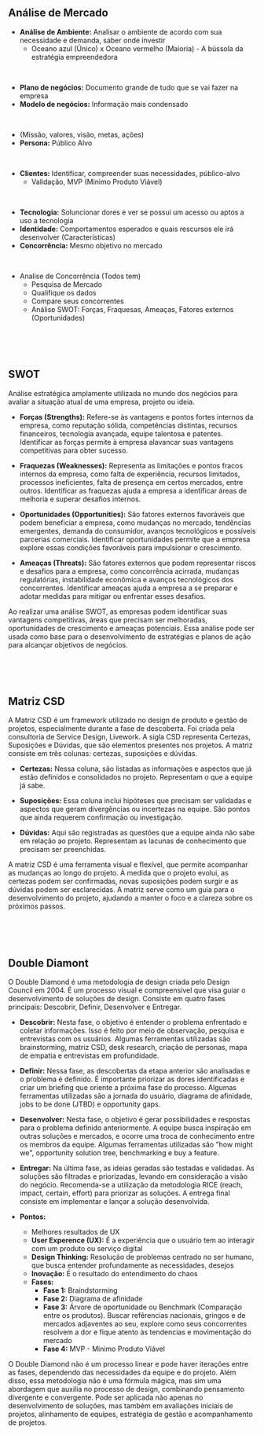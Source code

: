 ## Análise de Mercado

- **Análise de Ambiente:** Analisar o ambiente de acordo com sua necessidade e demanda, saber onde investir
  - Oceano azul (Único) x Oceano vermelho (Maioria) - A bússola da estratégia empreendedora

<br>

- **Plano de negócios:** Documento grande de tudo que se vai fazer na empresa
- **Modelo de negócios:** Informação mais condensado

<br>

- (Missão, valores, visão, metas, ações)
- **Persona:** Público Alvo

<br>

- **Clientes:** Identificar, compreender suas necessidades, público-alvo
  - Validação, MVP (Minimo Produto Viável)

<br>

- **Tecnologia:** Soluncionar dores e ver se possui um acesso ou aptos a uso a tecnologia
- **Identidade:** Comportamentos esperados e quais rescursos ele irá desenvolver (Características)
- **Concorrência:** Mesmo objetivo no mercado

<br>

- Analise de Concorrência (Todos tem)
  - Pesquisa de Mercado
  - Qualifique os dados
  - Compare seus concorrentes
  - Análise SWOT: Forças, Fraquesas, Ameaças, Fatores externos (Oportunidades)


<br><br><br>

## SWOT
Análise estratégica amplamente utilizada no mundo dos negócios para avaliar a situação atual de uma empresa, projeto ou ideia.

- **Forças (Strengths):** Refere-se às vantagens e pontos fortes internos da empresa, como reputação sólida, competências distintas, recursos financeiros, tecnologia avançada, equipe talentosa e patentes. Identificar as forças permite à empresa alavancar suas vantagens competitivas para obter sucesso.

- **Fraquezas (Weaknesses):** Representa as limitações e pontos fracos internos da empresa, como falta de experiência, recursos limitados, processos ineficientes, falta de presença em certos mercados, entre outros. Identificar as fraquezas ajuda a empresa a identificar áreas de melhoria e superar desafios internos.

- **Oportunidades (Opportunities):** São fatores externos favoráveis que podem beneficiar a empresa, como mudanças no mercado, tendências emergentes, demanda do consumidor, avanços tecnológicos e possíveis parcerias comerciais. Identificar oportunidades permite que a empresa explore essas condições favoráveis para impulsionar o crescimento.

- **Ameaças (Threats):** São fatores externos que podem representar riscos e desafios para a empresa, como concorrência acirrada, mudanças regulatórias, instabilidade econômica e avanços tecnológicos dos concorrentes. Identificar ameaças ajuda a empresa a se preparar e adotar medidas para mitigar ou enfrentar esses desafios. 

Ao realizar uma análise SWOT, as empresas podem identificar suas vantagens competitivas, áreas que precisam ser melhoradas, oportunidades de crescimento e ameaças potenciais. Essa análise pode ser usada como base para o desenvolvimento de estratégias e planos de ação para alcançar objetivos de negócios.


<br><br><br>

## Matriz CSD
A Matriz CSD é um framework utilizado no design de produto e gestão de projetos, especialmente durante a fase de descoberta. Foi criada pela consultoria de Service Design, Livework. A sigla CSD representa Certezas, Suposições e Dúvidas, que são elementos presentes nos projetos. A matriz consiste em três colunas: certezas, suposições e dúvidas.

- **Certezas:** Nessa coluna, são listadas as informações e aspectos que já estão definidos e consolidados no projeto. Representam o que a equipe já sabe.

- **Suposições:** Essa coluna inclui hipóteses que precisam ser validadas e aspectos que geram divergências ou incertezas na equipe. São pontos que ainda requerem confirmação ou investigação.

- **Dúvidas:** Aqui são registradas as questões que a equipe ainda não sabe em relação ao projeto. Representam as lacunas de conhecimento que precisam ser preenchidas.

A matriz CSD é uma ferramenta visual e flexível, que permite acompanhar as mudanças ao longo do projeto. À medida que o projeto evolui, as certezas podem ser confirmadas, novas suposições podem surgir e as dúvidas podem ser esclarecidas. A matriz serve como um guia para o desenvolvimento do projeto, ajudando a manter o foco e a clareza sobre os próximos passos.

<br><br><br>

## Double Diamont
O Double Diamond é uma metodologia de design criada pelo Design Council em 2004. É um processo visual e compreensível que visa guiar o desenvolvimento de soluções de design. Consiste em quatro fases principais: Descobrir, Definir, Desenvolver e Entregar.

- **Descobrir:** Nesta fase, o objetivo é entender o problema enfrentado e coletar informações. Isso é feito por meio de observação, pesquisa e entrevistas com os usuários. Algumas ferramentas utilizadas são brainstorming, matriz CSD, desk research, criação de personas, mapa de empatia e entrevistas em profundidade.

- **Definir:** Nessa fase, as descobertas da etapa anterior são analisadas e o problema é definido. É importante priorizar as dores identificadas e criar um briefing que oriente a próxima fase do processo. Algumas ferramentas utilizadas são a jornada do usuário, diagrama de afinidade, jobs to be done (JTBD) e opportunity gaps.

- **Desenvolver:** Nesta fase, o objetivo é gerar possibilidades e respostas para o problema definido anteriormente. A equipe busca inspiração em outras soluções e mercados, e ocorre uma troca de conhecimento entre os membros da equipe. Algumas ferramentas utilizadas são "how might we", opportunity solution tree, benchmarking e buy a feature.

- **Entregar:** Na última fase, as ideias geradas são testadas e validadas. As soluções são filtradas e priorizadas, levando em consideração a visão do negócio. Recomenda-se a utilização da metodologia RICE (reach, impact, certain, effort) para priorizar as soluções. A entrega final consiste em implementar e lançar a solução desenvolvida.

- **Pontos:**
  - Melhores resultados de UX
  - **User Experence (UX):** É a experiência que o usuário tem ao interagir com um produto ou serviço digital
  - **Design Thinking:** Resolução de problemas centrado no ser humano, que busca entender profundamente as necessidades, desejos
  - **Inovação:** É o resultado do entendimento do chaos
  - **Fases:**
      - **Fase 1:** Braindstorming
      - **Fase 2:** Diagrama de afinidade
      - **Fase 3:** Árvore de oportunidade ou Benchmark (Comparação entre os produtos). Buscar refêrencias nacionais, gringos e de mercados adjaventes ao seu, explore como seus concorrentes resolvem a dor e fique atento às tendencias e movimentação do mercado
      - **Fase 4:** MVP - Mínimo Produto Viável 

O Double Diamond não é um processo linear e pode haver iterações entre as fases, dependendo das necessidades da equipe e do projeto. Além disso, essa metodologia não é uma fórmula mágica, mas sim uma abordagem que auxilia no processo de design, combinando pensamento divergente e convergente. Pode ser aplicada não apenas no desenvolvimento de soluções, mas também em avaliações iniciais de projetos, alinhamento de equipes, estratégia de gestão e acompanhamento de projetos.